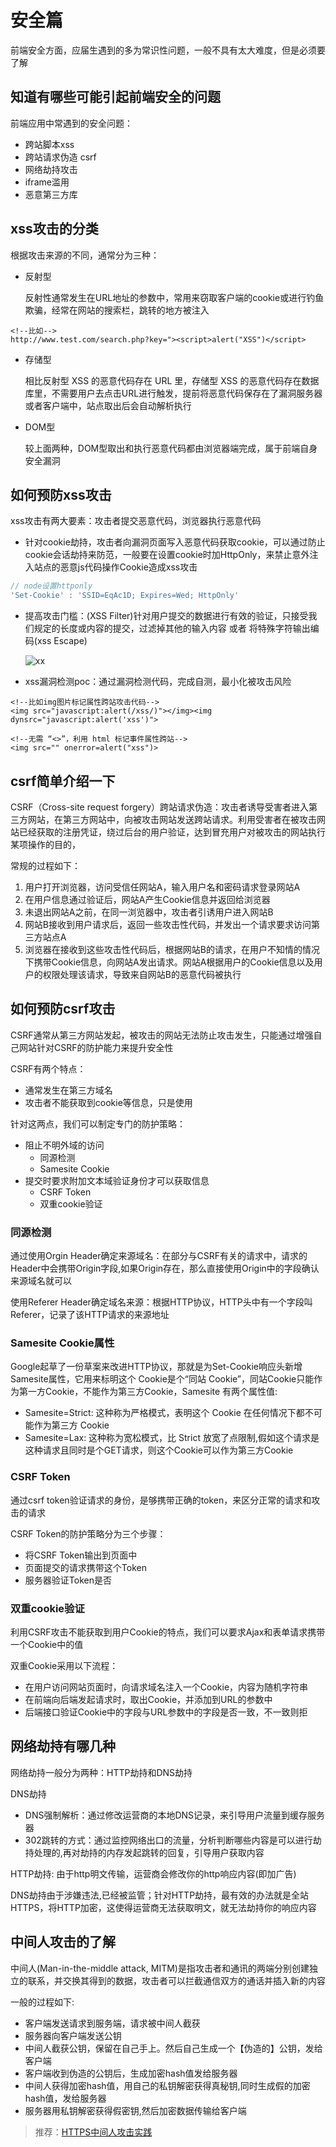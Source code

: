 # 安全篇

前端安全方面，应届生遇到的多为常识性问题，一般不具有太大难度，但是必须要了解

## 知道有哪些可能引起前端安全的问题

前端应用中常遇到的安全问题：

* 跨站脚本xss
* 跨站请求伪造 csrf
* 网络劫持攻击
* iframe滥用
* 恶意第三方库

## xss攻击的分类

根据攻击来源的不同，通常分为三种：

* 反射型

  反射性通常发生在URL地址的参数中，常用来窃取客户端的cookie或进行钓鱼欺骗，经常在网站的搜索栏，跳转的地方被注入

```markup
<!--比如-->
http://www.test.com/search.php?key="><script>alert("XSS")</script>
```

* 存储型

  相比反射型 XSS 的恶意代码存在 URL ⾥，存储型 XSS 的恶意代码存在数据库⾥，不需要用户去点击URL进行触发，提前将恶意代码保存在了漏洞服务器或者客户端中，站点取出后会自动解析执行

* DOM型

  较上面两种，DOM型取出和执行恶意代码都由浏览器端完成，属于前端自身安全漏洞

## 如何预防xss攻击

xss攻击有两大要素：攻击者提交恶意代码，浏览器执行恶意代码

* 针对cookie劫持，攻击者向漏洞页面写入恶意代码获取cookie，可以通过防止cookie会话劫持来防范，一般要在设置cookie时加HttpOnly，来禁止意外注入站点的恶意js代码操作Cookie造成xss攻击

```javascript
// node设置httponly
'Set-Cookie' : 'SSID=EqAc1D; Expires=Wed; HttpOnly'
```

* 提高攻击门槛：\(XSS Filter\)针对用户提交的数据进行有效的验证，只接受我们规定的长度或内容的提交，过滤掉其他的输入内容 或者 将特殊字符输出编码\(xss Escape\)

  ![xx](https://www.chenqaq.com/assets/images/xss-encode02.png)

* xss漏洞检测poc：通过漏洞检测代码，完成自测，最小化被攻击风险

```markup
<!--比如img图片标记属性跨站攻击代码-->
<img src="javascript:alert(/xss/)"></img><img dynsrc="javascript:alert('xss')">

<!--无需 “<>”，利用 html 标记事件属性跨站-->
<img src="" onerror=alert("xss")>
```

## csrf简单介绍一下

CSRF（Cross-site request forgery）跨站请求伪造：攻击者诱导受害者进⼊第三⽅⽹站，在第三⽅⽹站中，向被攻击⽹站发送跨站请求。利⽤受害者在被攻击⽹站已经获取的注册凭证，绕过后台的⽤户验证，达到冒充⽤户对被攻击的⽹站执⾏某项操作的⽬的，

常规的过程如下：

1. 用户打开浏览器，访问受信任网站A，输入用户名和密码请求登录网站A
2. 在用户信息通过验证后，网站A产生Cookie信息并返回给浏览器
3. 未退出网站A之前，在同一浏览器中，攻击者引诱用户进入网站B
4. 网站B接收到用户请求后，返回一些攻击性代码，并发出一个请求要求访问第三方站点A
5. 浏览器在接收到这些攻击性代码后，根据网站B的请求，在用户不知情的情况下携带Cookie信息，向网站A发出请求。网站A根据用户的Cookie信息以及用户的权限处理该请求，导致来自网站B的恶意代码被执行

## 如何预防csrf攻击

CSRF通常从第三⽅⽹站发起，被攻击的⽹站⽆法防⽌攻击发⽣，只能通过增强⾃⼰⽹站针对CSRF的防护能⼒来提升安全性

CSRF有两个特点：

* 通常发生在第三方域名
* 攻击者不能获取到cookie等信息，只是使用

针对这两点，我们可以制定专门的防护策略：

* 阻止不明外域的访问
  * 同源检测
  * Samesite Cookie
* 提交时要求附加文本域验证身份才可以获取信息
  * CSRF Token
  * 双重cookie验证

### 同源检测

通过使用Orgin Header确定来源域名：在部分与CSRF有关的请求中，请求的Header中会携带Origin字段,如果Origin存在，那么直接使⽤Origin中的字段确认来源域名就可以

使用Referer Header确定域名来源：根据HTTP协议，HTTP头中有一个字段叫Referer，记录了该HTTP请求的来源地址

### Samesite Cookie属性

Google起草了⼀份草案来改进HTTP协议，那就是为Set-Cookie响应头新增Samesite属性，它⽤来标明这个 Cookie是个“同站 Cookie”，同站Cookie只能作为第⼀⽅Cookie，不能作为第三⽅Cookie，Samesite 有两个属性值:

* Samesite=Strict: 这种称为严格模式，表明这个 Cookie 在任何情况下都不可能作为第三⽅ Cookie
* Samesite=Lax: 这种称为宽松模式，⽐ Strict 放宽了点限制,假如这个请求是这种请求且同时是个GET请求，则这个Cookie可以作为第三⽅Cookie

### CSRF Token

通过csrf token验证请求的身份，是够携带正确的token，来区分正常的请求和攻击的请求

CSRF Token的防护策略分为三个步骤：

* 将CSRF Token输出到⻚⾯中
* ⻚⾯提交的请求携带这个Token
* 服务器验证Token是否

### 双重cookie验证

利⽤CSRF攻击不能获取到⽤户Cookie的特点，我们可以要求Ajax和表单请求携带⼀个Cookie中的值

双重Cookie采⽤以下流程：

* 在⽤户访问⽹站⻚⾯时，向请求域名注⼊⼀个Cookie，内容为随机字符串
* 在前端向后端发起请求时，取出Cookie，并添加到URL的参数中
* 后端接⼝验证Cookie中的字段与URL参数中的字段是否⼀致，不⼀致则拒

## 网络劫持有哪几种

网络劫持一般分为两种：HTTP劫持和DNS劫持

DNS劫持

* DNS强制解析：通过修改运营商的本地DNS记录，来引导⽤户流量到缓存服务器
* 302跳转的⽅式：通过监控⽹络出⼝的流量，分析判断哪些内容是可以进⾏劫持处理的,再对劫持的内存发起跳转的回复，引导⽤户获取内容

HTTP劫持: 由于http明⽂传输，运营商会修改你的http响应内容\(即加⼴告\)

DNS劫持由于涉嫌违法,已经被监管；针对HTTP劫持，最有效的办法就是全站HTTPS，将HTTP加密，这使得运营商⽆法获取明⽂，就⽆法劫持你的响应内容

## 中间人攻击的了解

中间人\(Man-in-the-middle attack, MITM\)是指攻击者和通讯的两端分别创建独立的联系，并交换其得到的数据，攻击者可以拦截通信双方的通话并插入新的内容

一般的过程如下:

* 客户端发送请求到服务端，请求被中间⼈截获
* 服务器向客户端发送公钥
* 中间⼈截获公钥，保留在⾃⼰⼿上。然后⾃⼰⽣成⼀个【伪造的】公钥，发给客户端
* 客户端收到伪造的公钥后，⽣成加密hash值发给服务器
* 中间⼈获得加密hash值，⽤⾃⼰的私钥解密获得真秘钥,同时⽣成假的加密hash值，发给服务器
* 服务器⽤私钥解密获得假密钥,然后加密数据传输给客户端

> 推荐：[HTTPS中间人攻击实践](https://www.cnblogs.com/lulianqi/p/10558719.html)

